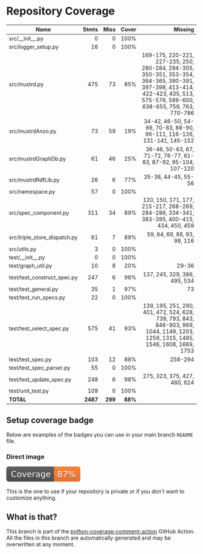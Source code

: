 # Repository Coverage



| Name                           |    Stmts |     Miss |   Cover |   Missing |
|------------------------------- | -------: | -------: | ------: | --------: |
| src/\_\_init\_\_.py            |        0 |        0 |    100% |           |
| src/logger\_setup.py           |       16 |        0 |    100% |           |
| src/mustrd.py                  |      475 |       73 |     85% |169-175, 220-221, 227-235, 250, 280-284, 294-305, 350-351, 353-354, 364-365, 390-391, 397-398, 413-414, 422-423, 435, 513, 575-576, 599-600, 638-655, 759, 763, 770-786 |
| src/mustrdAnzo.py              |       73 |       59 |     19% |34-42, 46-50, 54-66, 70-83, 88-90, 96-111, 116-126, 131-141, 145-152 |
| src/mustrdGraphDb.py           |       61 |       46 |     25% |36-46, 50-63, 67, 71-72, 76-77, 81-83, 87-92, 95-104, 107-120 |
| src/mustrdRdfLib.py            |       26 |        6 |     77% |35-36, 44-45, 55-56 |
| src/namespace.py               |       57 |        0 |    100% |           |
| src/spec\_component.py         |      311 |       34 |     89% |120, 150, 171, 177, 215-217, 268-269, 284-286, 334-341, 383-395, 400-415, 434, 450, 459 |
| src/triple\_store\_dispatch.py |       61 |        7 |     89% |59, 64, 69, 88, 93, 98, 116 |
| src/utils.py                   |        3 |        0 |    100% |           |
| test/\_\_init\_\_.py           |        0 |        0 |    100% |           |
| test/graph\_util.py            |       10 |        8 |     20% |     29-36 |
| test/test\_construct\_spec.py  |      247 |        6 |     98% |137, 245, 329, 386, 495, 534 |
| test/test\_general.py          |       35 |        1 |     97% |        73 |
| test/test\_run\_specs.py       |       22 |        0 |    100% |           |
| test/test\_select\_spec.py     |      575 |       41 |     93% |139, 195, 251, 290, 401, 472, 524, 628, 739, 793, 843, 846-903, 969, 1044, 1149, 1203, 1259, 1315, 1485, 1546, 1608, 1669, 1753 |
| test/test\_spec.py             |      103 |       12 |     88% |   258-294 |
| test/test\_spec\_parser.py     |       55 |        0 |    100% |           |
| test/test\_update\_spec.py     |      248 |        6 |     98% |275, 323, 375, 427, 480, 624 |
| test/unit\_test.py             |      109 |        0 |    100% |           |
|                      **TOTAL** | **2487** |  **299** | **88%** |           |


## Setup coverage badge

Below are examples of the badges you can use in your main branch `README` file.

### Direct image

[![Coverage badge](https://github.com/Semantic-partners/mustrd/raw/python-coverage-comment-action-data/badge.svg)](https://github.com/Semantic-partners/mustrd/tree/python-coverage-comment-action-data)

This is the one to use if your repository is private or if you don't want to customize anything.



## What is that?

This branch is part of the
[python-coverage-comment-action](https://github.com/marketplace/actions/python-coverage-comment)
GitHub Action. All the files in this branch are automatically generated and may be
overwritten at any moment.
